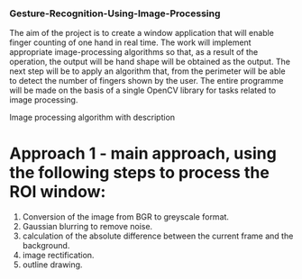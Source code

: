 ### Gesture-Recognition-Using-Image-Processing

The aim of the project is to create a window application that will enable finger counting 
of one hand in real time. The work will implement appropriate 
image-processing algorithms so that, as a result of the operation, the output will be 
hand shape will be obtained as the output. The next step will be to apply an algorithm that, from the perimeter
will be able to detect the number of fingers shown by the user. The entire programme will be 
made on the basis of a single OpenCV library for tasks related to 
image processing.

Image processing algorithm with description

# Approach 1 - main approach, using the following steps to process the ROI window:
1. Conversion of the image from BGR to greyscale format.
2. Gaussian blurring to remove noise.
3. calculation of the absolute difference between the current frame and the background.
4. image rectification.
5. outline drawing.





